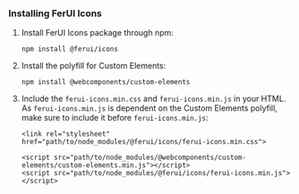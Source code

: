 ### Installing FerUI Icons

1.  Install FerUI Icons package through npm:

    ```
    npm install @ferui/icons
    ```

2.  Install the polyfill for Custom Elements:

    ```
    npm install @webcomponents/custom-elements
    ```

3.  Include the `ferui-icons.min.css` and `ferui-icons.min.js` in your HTML. As `ferui-icons.min.js` is dependent on the Custom Elements polyfill, make sure to include it before `ferui-icons.min.js`:

    ```
    <link rel="stylesheet" href="path/to/node_modules/@ferui/icons/ferui-icons.min.css">

    <script src="path/to/node_modules/@webcomponents/custom-elements/custom-elements.min.js"></script>
    <script src="path/to/node_modules/@ferui/icons/ferui-icons.min.js"></script>
    ```
